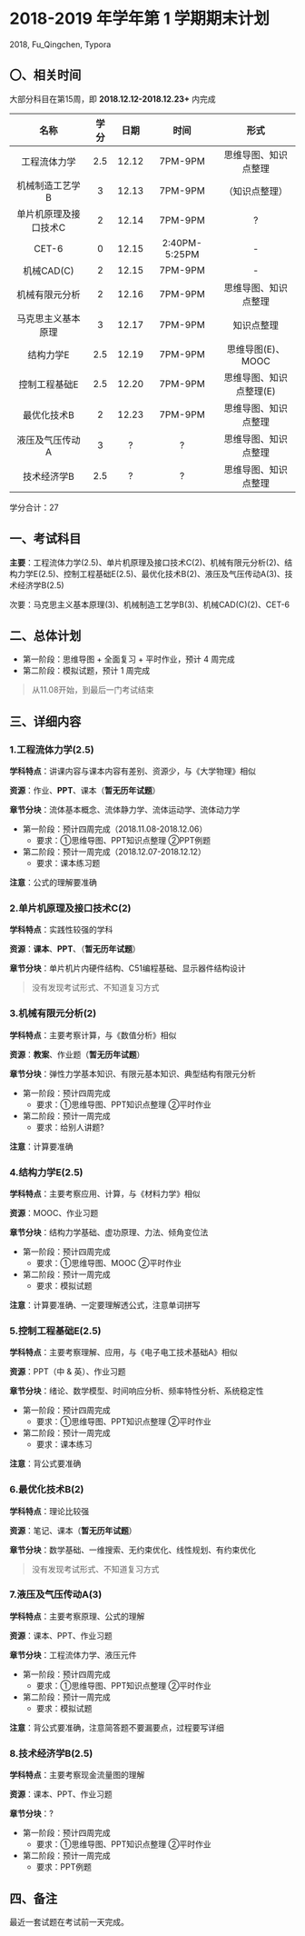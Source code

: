 # 2018-2019 年学年第 1 学期期末计划

2018, Fu_Qingchen, Typora

## 〇、相关时间

大部分科目在第15周，即 **2018.12.12-2018.12.23+** 内完成

|         名称          | 学分 | 日期  |     时间      |          形式           |
| :-------------------: | :--: | :---: | :-----------: | :---------------------: |
|     工程流体力学      | 2.5  | 12.12 |    7PM-9PM    |  思维导图、知识点整理   |
|    机械制造工艺学B    |  3   | 12.13 |    7PM-9PM    |     （知识点整理）      |
| 单片机原理及接口技术C |  2   | 12.14 |    7PM-9PM    |            ?            |
|         CET-6         |  0   | 12.15 | 2:40PM-5:25PM |            -            |
|      机械CAD(C)       |  2   | 12.15 |    7PM-9PM    |            -            |
|    机械有限元分析     |  2   | 12.16 |    7PM-9PM    |  思维导图、知识点整理   |
|  马克思主义基本原理   |  3   | 12.17 |    7PM-9PM    |       知识点整理        |
|       结构力学E       | 2.5  | 12.19 |    7PM-9PM    |    思维导图(E)、MOOC    |
|     控制工程基础E     | 2.5  | 12.20 |    7PM-9PM    | 思维导图、知识点整理(E) |
|      最优化技术B      |  2   | 12.23 |    7PM-9PM    |  思维导图、知识点整理   |
|    液压及气压传动A    |  3   |   ?   |       ?       |  思维导图、知识点整理   |
|      技术经济学B      | 2.5  |   ?   |       ?       |  思维导图、知识点整理   |

学分合计：27

## 一、考试科目

**主要**：工程流体力学(2.5)、单片机原理及接口技术C(2)、机械有限元分析(2)、结构力学E(2.5)、控制工程基础E(2.5)、最优化技术B(2)、液压及气压传动A(3)、技术经济学B(2.5)

次要：马克思主义基本原理(3)、机械制造工艺学B(3)、机械CAD(C)(2)、CET-6

## 二、总体计划

- 第一阶段：思维导图 + 全面复习 + 平时作业，预计 4 周完成
- 第二阶段：模拟试题，预计 1 周完成

> 从11.08开始，到最后一门考试结束

## 三、详细内容

### 1.工程流体力学(2.5)

**学科特点**：讲课内容与课本内容有差别、资源少，与《大学物理》相似

**资源**：作业、**PPT**、课本（**暂无历年试题**）

**章节分块**：流体基本概念、流体静力学、流体运动学、流体动力学

- 第一阶段：预计四周完成（2018.11.08-2018.12.06）
  - 要求：①思维导图、PPT知识点整理	②PPT例题
- 第二阶段：预计一周完成（2018.12.07-2018.12.12）
  - 要求：课本练习题

**注意**：公式的理解要准确

### 2.单片机原理及接口技术C(2)

**学科特点**：实践性较强的学科

**资源**：**课本**、**PPT**、（**暂无历年试题**）

**章节分块**：单片机片内硬件结构、C51编程基础、显示器件结构设计

> 没有发现考试形式、不知道复习方式

### 3.机械有限元分析(2)

**学科特点**：主要考察计算，与《数值分析》相似

**资源**：**教案**、作业题（**暂无历年试题**）

**章节分块**：弹性力学基本知识、有限元基本知识、典型结构有限元分析

- 第一阶段：预计四周完成
  - 要求：①思维导图、PPT知识点整理 ②平时作业
- 第二阶段：预计一周完成
  - 要求：给别人讲题?

**注意**：计算要准确

### 4.结构力学E(2.5)

**学科特点**：主要考察应用、计算，与《材料力学》相似

**资源**：MOOC、作业习题

**章节分块**：结构力学基础、虚功原理、力法、倾角变位法

- 第一阶段：预计四周完成
  - 要求：①思维导图、MOOC ②平时作业
- 第二阶段：预计一周完成
  - 要求：模拟试题

**注意**：计算要准确、一定要理解透公式，注意单词拼写

### 5.控制工程基础E(2.5)

**学科特点**：主要考察理解、应用，与《电子电工技术基础A》相似

**资源**：PPT（中 & 英）、作业习题

**章节分块**：绪论、数学模型、时间响应分析、频率特性分析、系统稳定性

- 第一阶段：预计四周完成
  - 要求：①思维导图、PPT知识点整理 ②平时作业
- 第二阶段：预计一周完成
  - 要求：课本练习

**注意**：背公式要准确

### 6.最优化技术B(2)

**学科特点**：理论比较强

**资源**：笔记、课本（**暂无历年试题**）

**章节分块**：数学基础、一维搜索、无约束优化、线性规划、有约束优化

> 没有发现考试形式、不知道复习方式

### 7.液压及气压传动A(3)

**学科特点**：主要考察原理、公式的理解

**资源**：课本、PPT、作业习题

**章节分块**：工程流体力学、液压元件

- 第一阶段：预计四周完成
  - 要求：①思维导图、PPT知识点整理 ②平时作业
- 第二阶段：预计一周完成
  - 要求：模拟试题

**注意**：背公式要准确，注意简答题不要漏要点，过程要写详细

### 8.技术经济学B(2.5)

**学科特点**：主要考察现金流量图的理解

**资源**：课本、PPT、作业习题

**章节分块**：?

- 第一阶段：预计四周完成
  - 要求：①思维导图、PPT知识点整理 ②平时作业
- 第二阶段：预计一周完成
  - 要求：PPT例题

## 四、备注

最近一套试题在考试前一天完成。